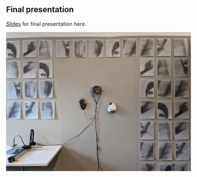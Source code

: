 ## Final presentation
[Slides](https://docs.google.com/presentation/d/1uVVbLfWB3_BurZ1AKKyEFPVxMaM-cGodj7BKOnuCuog/edit?usp=sharing) for final presentation here.

![Curser installed](week16/PXL_20230508_193259982.jpg)
